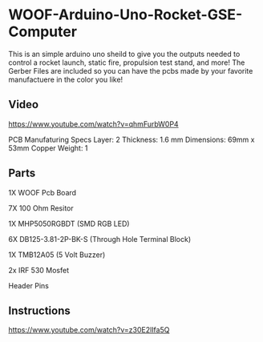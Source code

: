 # WOOF-Arduino-Uno-Rocket-GSE-Computer
This is an simple arduino uno sheild to give you the outputs needed to control a rocket launch, static fire, propulsion test stand, and more! 
The Gerber Files are included so you can have the pcbs made by your favorite manufactuere in the color you like! 

## Video

https://www.youtube.com/watch?v=qhmFurbW0P4

PCB Manufaturing Specs
Layer: 2
Thickness: 1.6 mm 
Dimensions: 69mm x 53mm
Copper Weight: 1

## Parts

1X WOOF Pcb Board

7X 100 Ohm Resitor 

1X MHP5050RGBDT  (SMD RGB LED)

6X DB125-3.81-2P-BK-S  (Through Hole Terminal Block)

1X TMB12A05 (5 Volt Buzzer)

2x IRF 530 Mosfet

Header Pins


## Instructions

https://www.youtube.com/watch?v=z30E2lIfa5Q
